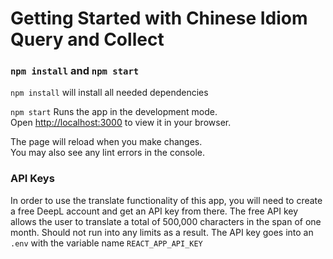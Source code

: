 # Getting Started with Chinese Idiom Query and Collect

### `npm install` and `npm start`

`npm install` will install all needed dependencies

`npm start` Runs the app in the development mode.\
Open [http://localhost:3000](http://localhost:3000) to view it in your browser.

The page will reload when you make changes.\
You may also see any lint errors in the console.

### API Keys

In order to use the translate functionality of this app, you will need to create a free DeepL account and get an API key from there.  The free API key allows the user to translate a total of 500,000 characters in the span of one month.  Should not run into any limits as a result.  The API key goes into an `.env` with the variable name `REACT_APP_API_KEY`